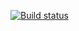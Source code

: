 [![Build status](https://ci.appveyor.com/api/projects/status/g043poh9lxydbuxc?svg=true)](https://ci.appveyor.com/project/alloenne/aqa2-3-post)